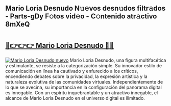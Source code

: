 ## Mario Loria Desnudo N𝚞𝚎vos desn𝚞dos filtr𝚊dos - Parts-gDy F𝚘tos vid𝚎o - C𝚘ntenido atr𝚊ctivo 8mXeQ

# <h2><a href="http://mbbgmv.tromn.icu/?c=Mario+Loria+Desnudo">🔗👉👉👉 Mario Loria Desnudo 🔗🔗</a></h2>

[![Mario Loria Desnudo nuevo](https://i.imgur.com/pEAQMta.gif)](http://mbbgmv.tromn.icu/?c=Mario+Loria+Desnudo)
Mario Loria Desnudo, una figura multifacética y estimulante, se resiste a la categorización simple. Su innovador estilo de comunicación en línea ha cautivado y enfurecido a los críticos, encendiendo debates sobre la privacidad, la expresión artística y la naturaleza evolutiva de las comunidades virtuales. Independientemente de lo que se avecina, su importancia en la configuración del panorama digital es innegable. Con un espíritu inquebrantable y un atractivo innegable, el alcance de Mario Loria Desnudo en el universo digital es ilimitado.
